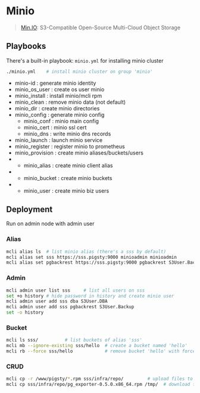 # Minio

> [Min.IO](https://min.io/docs/minio/linux/reference/minio-mc/mc-mb.html): S3-Compatible Open-Source Multi-Cloud Object Storage


## Playbooks

There's a built-in playbook: `minio.yml` for installing minio cluster

```bash
./minio.yml    # install minio cluster on group 'minio'
```

- minio-id        : generate minio identity
- minio_os_user   : create os user minio
- minio_install   : install minio/mcli rpm
- minio_clean     : remove minio data (not default)
- minio_dir       : create minio directories
- minio_config    : generate minio config
    - minio_conf    : minio main config
    - minio_cert    : minio ssl cert
    - minio_dns     : write minio dns records
- minio_launch    : launch minio service
- minio_register  : register minio to prometheus
- minio_provision : create minio aliases/buckets/users
-   - minio_alias   : create minio client alias
-   - minio_bucket  : create minio buckets
-   - minio_user    : create minio biz users



## Deployment

Run on admin node with admin user

### Alias

```bash
mcli alias ls  # list minio alias (there's a sss by default)
mcli alias set sss https://sss.pigsty:9000 minioadmin minioadmin
mcli alias set pgbackrest https://sss.pigsty:9000 pgbackrest S3User.Backup
```


### Admin

```bash
mcli admin user list sss     # list all users on sss
set +o history # hide password in history and create minio user
mcli admin user add sss dba S3User.DBA
mcli admin user add sss pgbackrest S3User.Backup
set -o history 
```


### Bucket

```bash
mcli ls sss/          # list buckets of alias 'sss'
mcli mb --ignore-existing sss/hello  # create a bucket named 'hello'
mcli rb --force sss/hello            # remove bucket 'hello' with force
```


### CRUD

```bash
mcli cp -r /www/pigsty/*.rpm sss/infra/repo/         # upload files to bucket 'infra' with prefix 'repo'
mcli cp sss/infra/repo/pg_exporter-0.5.0.x86_64.rpm /tmp/  # download file from minio to local
```